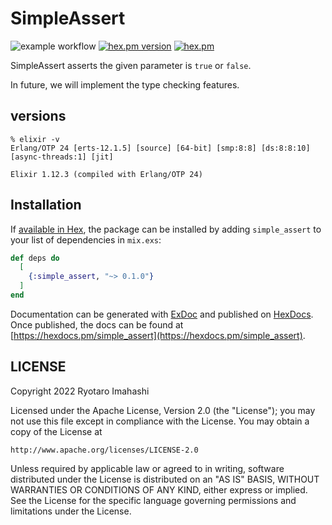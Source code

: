 # SimpleAssert

![example workflow](https://github.com/miolab/simple_assert/actions/workflows/ci.yml/badge.svg)
[![hex.pm version](https://img.shields.io/hexpm/v/simple_assert.svg)](https://hex.pm/packages/simple_assert)
[![hex.pm](https://img.shields.io/hexpm/l/simple_assert.svg)](https://github.com/miolab/simple_assert/blob/master/LICENSE)

SimpleAssert asserts the given parameter is `true` or `false`.

In future, we will implement the type checking features.

## versions

```
% elixir -v
Erlang/OTP 24 [erts-12.1.5] [source] [64-bit] [smp:8:8] [ds:8:8:10] [async-threads:1] [jit]

Elixir 1.12.3 (compiled with Erlang/OTP 24)
```

## Installation

If [available in Hex](https://hex.pm/docs/publish), the package can be installed
by adding `simple_assert` to your list of dependencies in `mix.exs`:

```elixir
def deps do
  [
    {:simple_assert, "~> 0.1.0"}
  ]
end
```

Documentation can be generated with [ExDoc](https://github.com/elixir-lang/ex_doc)
and published on [HexDocs](https://hexdocs.pm). Once published, the docs can
be found at [https://hexdocs.pm/simple_assert](https://hexdocs.pm/simple_assert).

## LICENSE

Copyright 2022 Ryotaro Imahashi

Licensed under the Apache License, Version 2.0 (the "License");
you may not use this file except in compliance with the License.
You may obtain a copy of the License at

    http://www.apache.org/licenses/LICENSE-2.0

Unless required by applicable law or agreed to in writing, software
distributed under the License is distributed on an "AS IS" BASIS,
WITHOUT WARRANTIES OR CONDITIONS OF ANY KIND, either express or implied.
See the License for the specific language governing permissions and
limitations under the License.
